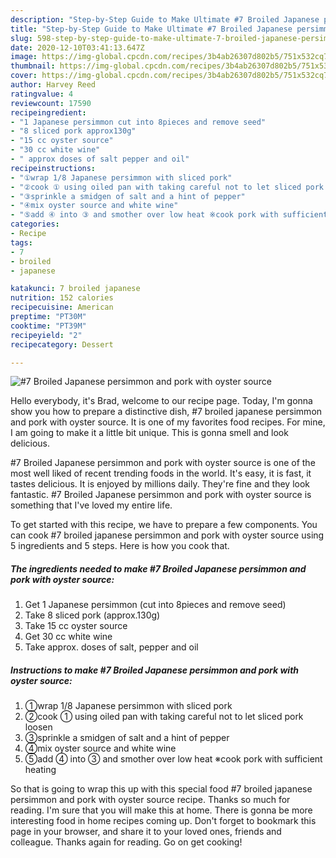 ```yaml
---
description: "Step-by-Step Guide to Make Ultimate #7 Broiled Japanese persimmon and pork with oyster source"
title: "Step-by-Step Guide to Make Ultimate #7 Broiled Japanese persimmon and pork with oyster source"
slug: 598-step-by-step-guide-to-make-ultimate-7-broiled-japanese-persimmon-and-pork-with-oyster-source
date: 2020-12-10T03:41:13.647Z
image: https://img-global.cpcdn.com/recipes/3b4ab26307d802b5/751x532cq70/7-broiled-japanese-persimmon-and-pork-with-oyster-source-recipe-main-photo.jpg
thumbnail: https://img-global.cpcdn.com/recipes/3b4ab26307d802b5/751x532cq70/7-broiled-japanese-persimmon-and-pork-with-oyster-source-recipe-main-photo.jpg
cover: https://img-global.cpcdn.com/recipes/3b4ab26307d802b5/751x532cq70/7-broiled-japanese-persimmon-and-pork-with-oyster-source-recipe-main-photo.jpg
author: Harvey Reed
ratingvalue: 4
reviewcount: 17590
recipeingredient:
- "1 Japanese persimmon cut into 8pieces and remove seed"
- "8 sliced pork approx130g"
- "15 cc oyster source"
- "30 cc white wine"
- " approx doses of salt pepper and oil"
recipeinstructions:
- "①wrap 1/8 Japanese persimmon with sliced pork"
- "②cook ① using oiled pan with taking careful not to let sliced pork loosen"
- "③sprinkle a smidgen of salt and a hint of pepper"
- "④mix oyster source and white wine"
- "⑤add ④ into ③ and smother over low heat ※cook pork with sufficient heating"
categories:
- Recipe
tags:
- 7
- broiled
- japanese

katakunci: 7 broiled japanese 
nutrition: 152 calories
recipecuisine: American
preptime: "PT30M"
cooktime: "PT39M"
recipeyield: "2"
recipecategory: Dessert

---
```



![#7 Broiled Japanese persimmon and pork with oyster source](https://img-global.cpcdn.com/recipes/3b4ab26307d802b5/751x532cq70/7-broiled-japanese-persimmon-and-pork-with-oyster-source-recipe-main-photo.jpg)

Hello everybody, it's Brad, welcome to our recipe page. Today, I'm gonna show you how to prepare a distinctive dish, #7 broiled japanese persimmon and pork with oyster source. It is one of my favorites food recipes. For mine, I am going to make it a little bit unique. This is gonna smell and look delicious.

#7 Broiled Japanese persimmon and pork with oyster source is one of the most well liked of recent trending foods in the world. It's easy, it is fast, it tastes delicious. It is enjoyed by millions daily. They're fine and they look fantastic. #7 Broiled Japanese persimmon and pork with oyster source is something that I've loved my entire life.




To get started with this recipe, we have to prepare a few components. You can cook #7 broiled japanese persimmon and pork with oyster source using 5 ingredients and 5 steps. Here is how you cook that.

<!--inarticleads1-->

##### The ingredients needed to make #7 Broiled Japanese persimmon and pork with oyster source:

1. Get 1 Japanese persimmon (cut into 8pieces and remove seed)
1. Take 8 sliced pork (approx.130g)
1. Take 15 cc oyster source
1. Get 30 cc white wine
1. Take  approx. doses of salt, pepper and oil




<!--inarticleads2-->

##### Instructions to make #7 Broiled Japanese persimmon and pork with oyster source:

1. ①wrap 1/8 Japanese persimmon with sliced pork
1. ②cook ① using oiled pan with taking careful not to let sliced pork loosen
1. ③sprinkle a smidgen of salt and a hint of pepper
1. ④mix oyster source and white wine
1. ⑤add ④ into ③ and smother over low heat ※cook pork with sufficient heating




So that is going to wrap this up with this special food #7 broiled japanese persimmon and pork with oyster source recipe. Thanks so much for reading. I'm sure that you will make this at home. There is gonna be more interesting food in home recipes coming up. Don't forget to bookmark this page in your browser, and share it to your loved ones, friends and colleague. Thanks again for reading. Go on get cooking!
